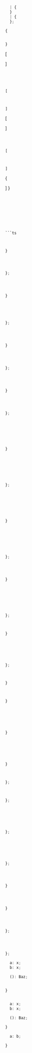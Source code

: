 










```ts
  | {
  }
  | {
  };

{


}
```






[



]
```




[



]
```



[



]
```



[



]
```



{














  ]
}
```








```ts



}
```


```ts



};
```


```ts



}
```


```ts




};
```



```ts



}
```

```ts



};
```

```ts



}
```

```ts



};
```




```ts






}
```


```ts






};
```



```ts






}
```

```ts






};
```




```ts



}
```


```ts






};
```



```ts


}
```

```ts





};
```






```ts


}
```


```ts


}
```



```ts





}
```


```ts





}
```






```ts


};
```


```ts


};
```



```ts





};
```


```ts





};
```







```ts



}
```


```ts



}
```







```ts



};
```


```ts



};
```






```ts
  a: x;
  b: x;

  (): Baz;


}
```

```ts

  a: x;
  b: x;

  (): Baz;

}
```





```ts
  a: b;

}
```






